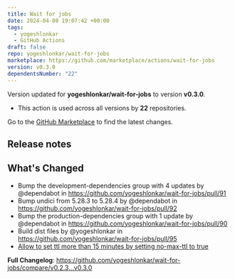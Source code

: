 ```yaml
---
title: Wait for jobs
date: 2024-04-08 19:07:42 +00:00
tags:
  - yogeshlonkar
  - GitHub Actions
draft: false
repo: yogeshlonkar/wait-for-jobs
marketplace: https://github.com/marketplace/actions/wait-for-jobs
version: v0.3.0
dependentsNumber: "22"
---
```



Version updated for **yogeshlonkar/wait-for-jobs** to version **v0.3.0**.
- This action is used across all versions by **22** repositories.

Go to the [GitHub Marketplace](https://github.com/marketplace/actions/wait-for-jobs) to find the latest changes.

## Release notes

## What's Changed
* Bump the development-dependencies group with 4 updates by @dependabot in https://github.com/yogeshlonkar/wait-for-jobs/pull/91
* Bump undici from 5.28.3 to 5.28.4 by @dependabot in https://github.com/yogeshlonkar/wait-for-jobs/pull/92
* Bump the production-dependencies group with 1 update by @dependabot in https://github.com/yogeshlonkar/wait-for-jobs/pull/90
* Build dist files by @yogeshlonkar in https://github.com/yogeshlonkar/wait-for-jobs/pull/95
* [Allow to set ttl more than 15 minutes by setting no-max-ttl to true](https://github.com/yogeshlonkar/wait-for-jobs/commit/a3da3762e16de4d3b205ce3439c15c50f8cd922f)


**Full Changelog**: https://github.com/yogeshlonkar/wait-for-jobs/compare/v0.2.3...v0.3.0
